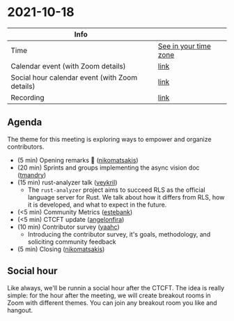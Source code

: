 # 2021-10-18

| Info                                           |                                      |
| ---------------------------------------------- | -------------------------------------|
| Time                                           | [See in your time zone]              |
| Calendar event (with Zoom details)             | [link][cal]                          |
| Social hour calendar event (with Zoom details) | [link][calsh]                        |
| Recording                                      | [link](https://youtu.be/n8FW-WcFewo) |

[see in your time zone]: https://everytimezone.com/s/b65371cd
[cal]: https://calendar.google.com/calendar/u/0/r/eventedit/copy/MG45cWpyNXU0Z25kYmttbzhpbHU2a2k1ZDEgN24wdnZvcWZlMGtibms2aTA0dWl1NTJ0MzBAZw
[calsh]: https://calendar.google.com/calendar/u/0/r/eventedit/copy/MGUxdXFvY3A5ZmVvY2szM204cmZldHNhZXIgN24wdnZvcWZlMGtibms2aTA0dWl1NTJ0MzBAZw

## Agenda

The theme for this meeting is exploring ways to empower and organize contributors.

- (5 min) Opening remarks 👋 ([nikomatsakis])
- (20 min) Sprints and groups implementing the async vision doc ([tmandry])
- (15 min) rust-analyzer talk ([veykril])
  - The `rust-analyzer` project aims to succeed RLS as the official language server for Rust. We talk about how it differs from RLS, how it is developed, and what to expect in the future.
- (<5 min) Community Metrics ([estebank])
- (<5 min) CTCFT update ([angelonfira])
- (10 min) Contributor survey ([yaahc])
  - Introducing the contributor survey, it's goals, methodology, and soliciting community feedback
- (5 min) Closing ([nikomatsakis])

[nikomatsakis]: https://github.com/nikomatsakis
[angelonfira]: https://github.com/angelonfira
[yaahc]: https://github.com/yaahc
[tmandry]: https://github.com/tmandry
[estebank]: https://github.com/estebank
[veykril]: https://github.com/veykril

## Social hour

Like always, we'll be runnin a social hour after the CTCFT. The idea is really
simple: for the hour after the meeting, we will create breakout rooms in Zoom
with different themes. You can join any breakout room you like and hangout.

[ctcft calendar]: https://calendar.google.com/calendar/embed?src=7n0vvoqfe0kbnk6i04uiu52t30%40group.calendar.google.com
